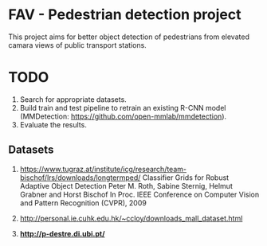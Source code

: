 # FAV - Pedestrian detection project
This project aims for better object detection of pedestrians from elevated camara views of public transport stations.

# TODO
1. Search for appropriate datasets.
2. Build train and test pipeline to retrain an existing R-CNN model (MMDetection: https://github.com/open-mmlab/mmdetection).
3. Evaluate the results.

## Datasets
1. https://www.tugraz.at/institute/icg/research/team-bischof/lrs/downloads/longtermped/
Classifier Grids for Robust Adaptive Object Detection
Peter M. Roth, Sabine Sternig, Helmut Grabner and Horst Bischof
In Proc. IEEE Conference on Computer Vision and Pattern Recognition (CVPR), 2009 

2. http://personal.ie.cuhk.edu.hk/~ccloy/downloads_mall_dataset.html

3. **http://p-destre.di.ubi.pt/**